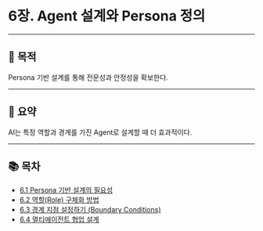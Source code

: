 # 6장. Agent 설계와 Persona 정의

---

## 🎯 목적
Persona 기반 설계를 통해 전문성과 안정성을 확보한다.

---

## 📌 요약
AI는 특정 역할과 경계를 가진 Agent로 설계할 때 더 효과적이다.

---

## 📚 목차
- [6.1 Persona 기반 설계의 필요성](./6-1-persona.md)
- [6.2 역할(Role) 구체화 방법](./6-2-roles.md)
- [6.3 경계 지점 설정하기 (Boundary Conditions)](./6-3-boundaries.md)
- [6.4 멀티에이전트 협업 설계](./6-4-multi-agent.md)
